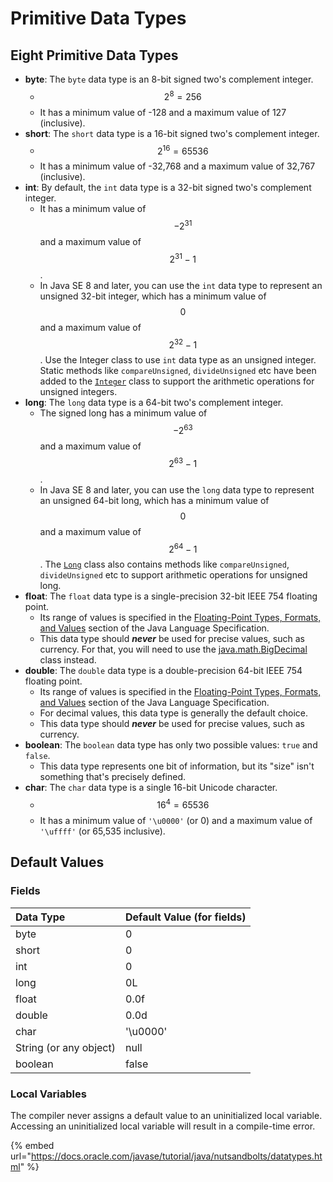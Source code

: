 # Primitive Data Types

## Eight Primitive Data Types

* **byte**: The `byte` data type is an 8-bit signed two's complement integer. 
  * $$2^8=256$$
  * It has a minimum value of -128 and a maximum value of 127 \(inclusive\).
* **short**: The `short` data type is a 16-bit signed two's complement integer. 
  * $$2^{16}=65536$$
  * It has a minimum value of -32,768 and a maximum value of 32,767 \(inclusive\).
* **int**: By default, the `int` data type is a 32-bit signed two's complement integer.
  * It has a minimum value of$$-2^{31}$$and a maximum value of$$2^{31}-1$$.
  * In Java SE 8 and later, you can use the `int` data type to represent an unsigned 32-bit integer, which has a minimum value of$$0$$and a maximum value of $$2^{32}-1$$. Use the Integer class to use `int` data type as an unsigned integer. Static methods like `compareUnsigned`, `divideUnsigned` etc have been added to the [`Integer`](https://docs.oracle.com/javase/8/docs/api/java/lang/Integer.html) class to support the arithmetic operations for unsigned integers.
* **long**: The `long` data type is a 64-bit two's complement integer. 
  * The signed long has a minimum value of $$-2^{63}$$ and a maximum value of $$2^{63}-1$$. 
  * In Java SE 8 and later, you can use the `long` data type to represent an unsigned 64-bit long, which has a minimum value of $$0$$ and a maximum value of $$2^{64}-1$$. The [`Long`](https://docs.oracle.com/javase/8/docs/api/java/lang/Long.html) class also contains methods like `compareUnsigned`, `divideUnsigned` etc to support arithmetic operations for unsigned long.
* **float**: The `float` data type is a single-precision 32-bit IEEE 754 floating point. 
  * Its range of values is specified in the [Floating-Point Types, Formats, and Values](https://docs.oracle.com/javase/specs/jls/se7/html/jls-4.html#jls-4.2.3) section of the Java Language Specification.
  * This data type should _**never**_ be used for precise values, such as currency. For that, you will need to use the [java.math.BigDecimal](https://docs.oracle.com/javase/8/docs/api/java/math/BigDecimal.html) class instead.
* **double**: The `double` data type is a double-precision 64-bit IEEE 754 floating point. 
  * Its range of values is specified in the [Floating-Point Types, Formats, and Values](https://docs.oracle.com/javase/specs/jls/se7/html/jls-4.html#jls-4.2.3) section of the Java Language Specification. 
  * For decimal values, this data type is generally the default choice.
  * This data type should _**never**_ be used for precise values, such as currency.
* **boolean**: The `boolean` data type has only two possible values: `true` and `false`.
  * This data type represents one bit of information, but its "size" isn't something that's precisely defined.
* **char**: The `char` data type is a single 16-bit Unicode character. 
  * $${16}^4=65536$$
  * It has a minimum value of `'\u0000'` \(or 0\) and a maximum value of `'\uffff'` \(or 65,535 inclusive\).

## Default Values

### Fields

| **Data Type** | **Default Value \(for fields\)** |
| :--- | :--- |
| byte | 0 |
| short | 0 |
| int | 0 |
| long | 0L |
| float | 0.0f |
| double | 0.0d |
| char | '\u0000' |
| String \(or any object\)   | null |
| boolean | false |

### Local Variables

The compiler never assigns a default value to an uninitialized local variable. Accessing an uninitialized local variable will result in a compile-time error.

{% embed url="https://docs.oracle.com/javase/tutorial/java/nutsandbolts/datatypes.html" %}


